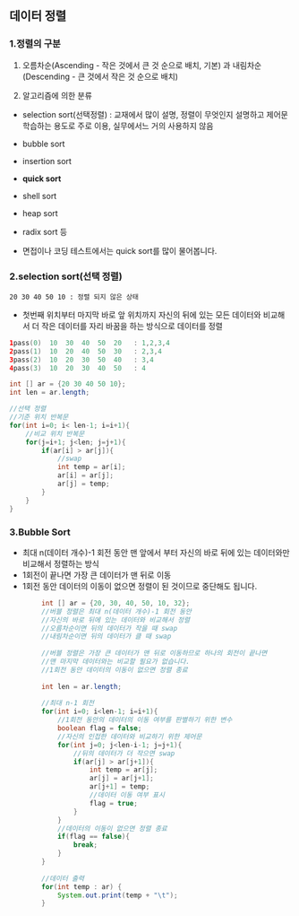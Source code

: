 ## 데이터 정렬
### 1.정렬의 구분
1) 오름차순(Ascending - 작은 것에서 큰 것 순으로 배치, 기본) 과 내림차순(Descending - 큰 것에서 작은 것 순으로 배치)

2) 알고리즘에 의한 분류
* selection sort(선택정렬) : 교재에서 많이 설명, 정렬이 무엇인지 설명하고 제어문 학습하는 용도로 주로 이용, 실무에서느 거의 사용하지 않음

* bubble sort
* insertion sort
* **quick sort**
* shell sort
* heap sort
* radix sort 등

* 면접이나 코딩 테스트에서는 quick sort를 많이 물어봅니다.

### 2.selection sort(선택 정렬)

`20 30 40 50 10 : 정렬 되지 않은 상태`
* 첫번째 위치부터 마지막 바로 앞 위치까지 자신의 뒤에 있는 모든 데이터와 비교해서 더 작은 데이터를 자리 바꿈을 하는 방식으로 데이터를 정렬

```java
1pass(0)  10  30  40  50  20   : 1,2,3,4
2pass(1)  10  20  40  50  30   : 2,3,4
3pass(2)  10  20  30  50  40   : 3,4
4pass(3)  10  20  30  40  50   : 4

int [] ar = {20 30 40 50 10};
int len = ar.length;

//선택 정렬
//기준 위치 반복문
for(int i=0; i< len-1; i=i+1){
	//비교 위치 반복문
	for(j=i+1; j<len; j=j+1){
		if(ar[i] > ar[j]){
			//swap
			int temp = ar[i];
			ar[i] = ar[j];
			ar[j] = temp;
		}
	}
}
```

### 3.Bubble Sort
* 최대 n(데이터 개수)-1 회전 동안 맨 앞에서 부터 자신의 바로 뒤에 있는 데이터와만 비교해서 정렬하는 방식
* 1회전이 끝나면 가장 큰 데이터가 맨 뒤로 이동
* 1회전 동안 데이터의 이동이 없으면 정렬이 된 것이므로 중단해도 됩니다.

```java
		int [] ar = {20, 30, 40, 50, 10, 32};
		//버블 정렬은 최대 n(데이터 개수)-1 회전 동안
		//자신의 바로 뒤에 있는 데이터와 비교해서 정렬
		//오름차순이면 뒤의 데이터가 작을 때 swap
		//내림차순이면 뒤의 데이터가 클 때 swap
		
		//버블 정렬은 가장 큰 데이터가 맨 뒤로 이동하므로 하나의 회전이 끝나면
		//맨 마지막 데이터와는 비교할 필요가 없습니다.
		//1회전 동안 데이터의 이동이 없으면 정렬 종료
		
		int len = ar.length;
		
		//최대 n-1 회전
		for(int i=0; i<len-1; i=i+1){
			//1회전 동안의 데이터의 이동 여부를 판별하기 위한 변수
			boolean flag = false;
			//자신의 인접한 데이터와 비교하기 위한 제어문
			for(int j=0; j<len-i-1; j=j+1){
				//뒤의 데이터가 더 작으면 swap
				if(ar[j] > ar[j+1]){
					int temp = ar[j];
					ar[j] = ar[j+1];
					ar[j+1] = temp;
					//데이터 이동 여부 표시
					flag = true;
				}
			} 
			//데이터의 이동이 없으면 정렬 종료
			if(flag == false){
				break;
			}
		}
		
		//데이터 출력
		for(int temp : ar) {
			System.out.print(temp + "\t");
		}
```


